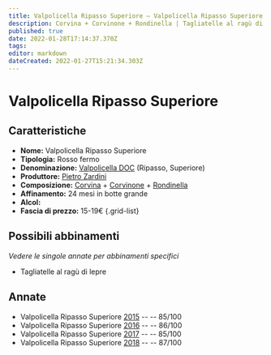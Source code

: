 ```yaml
---
title: Valpolicella Ripasso Superiore – Valpolicella Ripasso Superiore DOC – Pietro Zardini – Veneto (IT)
description: Corvina + Corvinone + Rondinella | Tagliatelle al ragù di lepre
published: true
date: 2022-01-28T17:14:37.370Z
tags: 
editor: markdown
dateCreated: 2022-01-27T15:21:34.303Z
---
```


# Valpolicella Ripasso Superiore

## Caratteristiche
- **Nome:** <span class="nome">Valpolicella Ripasso Superiore</span>
- **Tipologia:** Rosso fermo
- **Denominazione:** <span class="denominazione">[Valpolicella DOC](/denominazioni/Italia/Veneto/DOC/Valpolicella)</span> (Ripasso, Superiore)
- **Produttore:** <span class="cantina">[Pietro Zardini](/produttori/Italia/Veneto/Pietro-Zardini)</span> 
- **Composizione:** [Corvina](/vitigni/Italia/corvina) + [Corvinone](/vitigni/Italia/corvinone) + [Rondinella](/vitigni/Italia/rondinella)
- **Affinamento:** 24 mesi in botte grande
- **Alcol:**
- **Fascia di prezzo:** 15-19€
{.grid-list}

## Possibili abbinamenti
*Vedere le singole annate per abbinamenti specifici*

- Tagliatelle al ragù di lepre

## Annate
- Valpolicella Ripasso Superiore [2015](vini/Italia/Veneto/Pietro-Zardini/Amarone-Della-Valpolicella/2015) -- <span class="star-3"></span> -- 85/100
- Valpolicella Ripasso Superiore [2016](vini/Italia/Veneto/Pietro-Zardini/Amarone-Della-Valpolicella/2016) -- <span class="star-3"></span> -- 86/100
- Valpolicella Ripasso Superiore [2017](vini/Italia/Veneto/Pietro-Zardini/Amarone-Della-Valpolicella/2017) -- <span class="star-3"></span> -- 85/100
- Valpolicella Ripasso Superiore [2018](vini/Italia/Veneto/Pietro-Zardini/Amarone-Della-Valpolicella/2018) -- <span class="star-3"></span> -- 87/100

